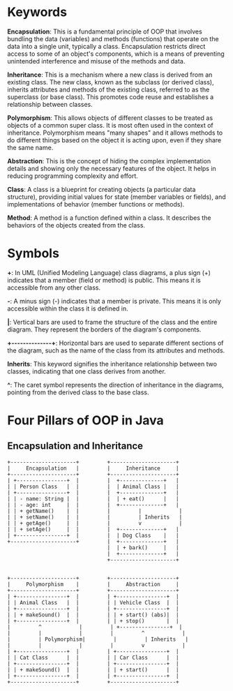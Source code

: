 # Keywords

**Encapsulation**: This is a fundamental principle of OOP that involves bundling the data (variables) and methods (functions) that operate on the data into a single unit, typically a class. Encapsulation restricts direct access to some of an object's components, which is a means of preventing unintended interference and misuse of the methods and data.

**Inheritance**: This is a mechanism where a new class is derived from an existing class. The new class, known as the subclass (or derived class), inherits attributes and methods of the existing class, referred to as the superclass (or base class). This promotes code reuse and establishes a relationship between classes.

**Polymorphism**: This allows objects of different classes to be treated as objects of a common super class. It is most often used in the context of inheritance. Polymorphism means "many shapes" and it allows methods to do different things based on the object it is acting upon, even if they share the same name.

**Abstraction**: This is the concept of hiding the complex implementation details and showing only the necessary features of the object. It helps in reducing programming complexity and effort.

**Class**: A class is a blueprint for creating objects (a particular data structure), providing initial values for state (member variables or fields), and implementations of behavior (member functions or methods).

**Method**: A method is a function defined within a class. It describes the behaviors of the objects created from the class.

# Symbols

**+**: In UML (Unified Modeling Language) class diagrams, a plus sign (+) indicates that a member (field or method) is public. This means it is accessible from any other class.

**-**: A minus sign (-) indicates that a member is private. This means it is only accessible within the class it is defined in.

**|**: Vertical bars are used to frame the structure of the class and the entire diagram. They represent the borders of the diagram's components.

**+--------------+**: Horizontal bars are used to separate different sections of the diagram, such as the name of the class from its attributes and methods.

**Inherits**: This keyword signifies the inheritance relationship between two classes, indicating that one class derives from another.

**^**: The caret symbol represents the direction of inheritance in the diagrams, pointing from the derived class to the base class.


# Four Pillars of OOP in Java

## Encapsulation and Inheritance
```plaintext
+---------------------+         +---------------------+
|     Encapsulation   |         |     Inheritance     |   
+---------------------+         +---------------------+
| +----------------+  |         |  +--------------+   |
| | Person Class   |  |         |  | Animal Class |   |
| +----------------+  |         |  +--------------+   |
| | - name: String |  |         |  | + eat()      |   |
| | - age: int     |  |         |  +--------------+   |
| | + getName()    |  |         |         |            |
| | + setName()    |  |         |         | Inherits   |
| | + getAge()     |  |         |         v            |
| | + setAge()     |  |         |  +--------------+   |
| +----------------+  |         |  | Dog Class    |   |
+---------------------+         |  +--------------+   |
                                |  | + bark()     |   |
                                |  +--------------+   |
                                +---------------------+


+---------------------+         +---------------------+
|     Polymorphism    |         |     Abstraction     |
+---------------------+         +---------------------+
| +----------------+  |         | +----------------+  |
| | Animal Class   |  |         | | Vehicle Class  |  |
| +----------------+  |         | +----------------+  |
| | + makeSound()  |  |         | | + start() (abs)|  |
| +----------------+  |         | | + stop()       |  |
|         ^            |         | +----------------+  |
|         |            |         |         ^            |
|         | Polymorphism|         |         | Inherits   |
|         |            |         |         v            |
| +----------------+  |         | +----------------+  |
| | Cat Class      |  |         | | Car Class      |  |
| +----------------+  |         | +----------------+  |
| | + makeSound()  |  |         | | + start()      |  |
| +----------------+  |         | +----------------+  |
+---------------------+         +---------------------+


